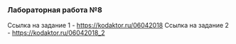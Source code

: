 ### Лабораторная работа №8

Ссылка на задание 1 - https://kodaktor.ru/06042018
Ссылка на задание 2 - https://kodaktor.ru/06042018_2
